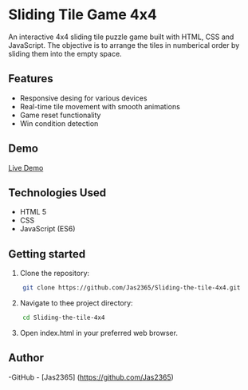 # Sliding Tile Game 4x4

An interactive 4x4 sliding tile puzzle game built with HTML, CSS and JavaScript.
The objective is to arrange the tiles in numberical order by sliding them into the empty space.

## Features

- Responsive desing for various devices
- Real-time tile movement with smooth animations
- Game reset functionality
- Win condition detection

## Demo

[Live Demo](https://jas2365.github.io/Sliding-the-tile-4x4/)

## Technologies Used

- HTML 5
- CSS
- JavaScript (ES6)

## Getting started

1. Clone the repository:

```bash
    git clone https://github.com/Jas2365/Sliding-the-tile-4x4.git
```

2. Navigate to thee project directory:

```bash
    cd Sliding-the-tile-4x4
```

3. Open index.html in your preferred web browser.

## Author

-GitHub - [Jas2365] (https://github.com/Jas2365)
